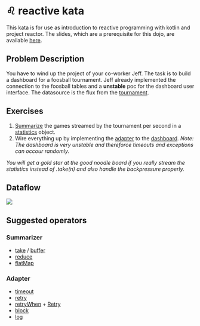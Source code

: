 # :leo: reactive kata

This kata is for use as introduction to reactive programming with kotlin and project reactor. The slides, which are a prerequisite for this dojo, are available [here](http://deen13.github.io/talks/reactive). 

## Problem Description
You have to wind up the project of your co-worker Jeff. The task is to build a dashboard for a foosball tournament. Jeff already implemented the connection to the foosball tables and a **unstable** poc for the dashboard user interface. The datasource is the flux from the [tournament](https://github.com/socras/reactive-kata/blob/master/src/main/kotlin/de/smartsquare/dojo/reactive/tournament/Tournament.kt). 

## Exercises 
1. [Summarize](https://github.com/socras/reactive-kata/blob/master/src/main/kotlin/de/smartsquare/dojo/reactive/summarizer/StatisticsSummarizer.kt) the games streamed by the tournament per second in a [statistics](https://github.com/socras/reactive-kata/blob/master/src/main/kotlin/de/smartsquare/dojo/reactive/dashboard/Statistics.kt) object. 
2. Wire everything up by implementing the [adapter](https://github.com/socras/reactive-kata/blob/master/src/main/kotlin/de/smartsquare/dojo/reactive/summarizer/StatisticsSummarizerDashboardAdapter.kt) to the [dashboard](https://github.com/socras/reactive-kata/blob/master/src/main/kotlin/de/smartsquare/dojo/reactive/dashboard/Dashboard.kt). _Note: The dashboard is very unstable and thereforce timeouts and exceptions can occour randomly._

_You will get a gold star at the good noodle board if you really stream the statistics instead of .take(n) and also handle the backpressure properly._

## Dataflow
![](https://image.ibb.co/mYwJpz/Untitled_Diagram_1.png)

## Suggested operators
### Summarizer
- [take](https://projectreactor.io/docs/core/release/api/reactor/core/publisher/Flux.html#take-java.time.Duration-) / [buffer](https://projectreactor.io/docs/core/release/api/reactor/core/publisher/Flux.html#buffer--)
- [reduce](https://projectreactor.io/docs/core/release/api/reactor/core/publisher/Flux.html#reduce-java.util.function.BiFunction-)
- [flatMap](https://projectreactor.io/docs/core/release/api/reactor/core/publisher/Flux.html#flatMap-java.util.function.Function-)

### Adapter
- [timeout](https://projectreactor.io/docs/core/release/api/reactor/core/publisher/Mono.html#timeout-java.time.Duration-)
- [retry](https://projectreactor.io/docs/core/release/api/reactor/core/publisher/Mono.html#retry--)
- [retryWhen](http://projectreactor.io/docs/core/3.2.0.RELEASE/api/reactor/core/publisher/Mono.html?is-external=true#retryWhen-java.util.function.Function-) + [Retry](https://github.com/reactor/reactor-addons/blob/master/reactor-extra/src/main/java/reactor/retry/Retry.java)
- [block](http://projectreactor.io/docs/core/3.2.0.RELEASE/api/reactor/core/publisher/Mono.html#block--) 
- [log](http://projectreactor.io/docs/core/3.2.0.RELEASE/api/reactor/core/publisher/Mono.html#log--)
